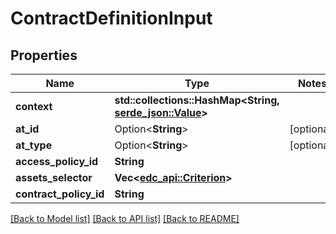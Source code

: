 # ContractDefinitionInput

## Properties

| Name                   | Type                                                                                                                               | Notes      |
|------------------------|------------------------------------------------------------------------------------------------------------------------------------|------------|
| **context**            | **std::collections::HashMap<**String**, [serde_json::Value](https://docs.rs/serde_json/latest/serde_json/value/enum.Value.html)>** |            |
| **at_id**              | Option<**String**>                                                                                                                 | [optional] |
| **at_type**            | Option<**String**>                                                                                                                 | [optional] |
| **access_policy_id**   | **String**                                                                                                                         |            |
| **assets_selector**    | **Vec<[edc_api::Criterion](Criterion.md)>**                                                                                        |            |
| **contract_policy_id** | **String**                                                                                                                         |            |

[[Back to Model list]](../../crates/edc_api/README.md#documentation-for-models) [[Back to API list]](../../crates/edc_client/README.md#documentation-for-api-endpoints) [[Back to README]](../../README.md)


